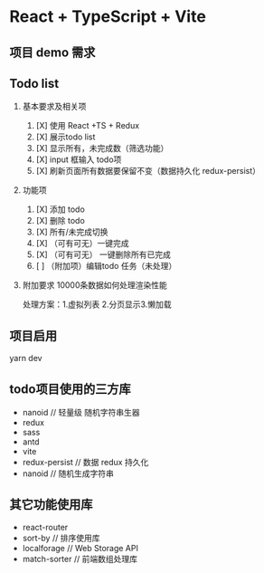 # React + TypeScript + Vite

## 项目 demo 需求

## Todo list

1. 基本要求及相关项

   1. [X]  使用 React +TS + Redux
   2. [X]  展示todo list
   3. [X]  显示所有，未完成数（筛选功能）
   4. [X]  input 框输入 todo项
   5. [X]  刷新页面所有数据要保留不变（数据持久化 redux-persist）
2. 功能项

   1. [X]  添加 todo
   2. [X]  删除 todo
   3. [X]  所有/未完成切换
   4. [X]  （可有可无）一键完成
   5. [X]  （可有可无） 一键删除所有已完成
   6. [ ]  （附加项）编辑todo 任务（未处理）
3. 附加要求 10000条数据如何处理渲染性能

   处理方案：1.虚拟列表 2.分页显示3.懒加载

## 项目启用

yarn dev

## todo项目使用的三方库

* nanoid // 轻量级 随机字符串生器
* redux
* sass
* antd
* vite
* redux-persist // 数据 redux 持久化
* nanoid // 随机生成字符串

## 其它功能使用库

* react-router
* sort-by // 排序使用库
* localforage  // Web Storage API
* match-sorter // 前端数组处理库
